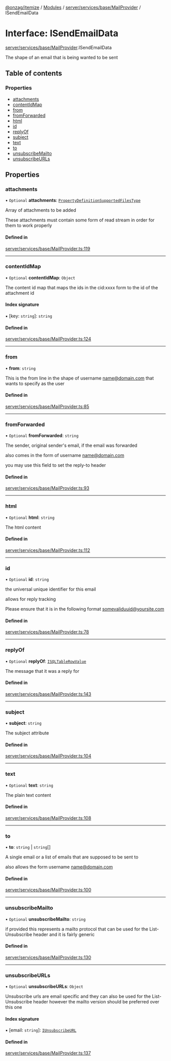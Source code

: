 [@onzag/itemize](../README.md) / [Modules](../modules.md) / [server/services/base/MailProvider](../modules/server_services_base_MailProvider.md) / ISendEmailData

# Interface: ISendEmailData

[server/services/base/MailProvider](../modules/server_services_base_MailProvider.md).ISendEmailData

The shape of an email that is being wanted to be sent

## Table of contents

### Properties

- [attachments](server_services_base_MailProvider.ISendEmailData.md#attachments)
- [contentIdMap](server_services_base_MailProvider.ISendEmailData.md#contentidmap)
- [from](server_services_base_MailProvider.ISendEmailData.md#from)
- [fromForwarded](server_services_base_MailProvider.ISendEmailData.md#fromforwarded)
- [html](server_services_base_MailProvider.ISendEmailData.md#html)
- [id](server_services_base_MailProvider.ISendEmailData.md#id)
- [replyOf](server_services_base_MailProvider.ISendEmailData.md#replyof)
- [subject](server_services_base_MailProvider.ISendEmailData.md#subject)
- [text](server_services_base_MailProvider.ISendEmailData.md#text)
- [to](server_services_base_MailProvider.ISendEmailData.md#to)
- [unsubscribeMailto](server_services_base_MailProvider.ISendEmailData.md#unsubscribemailto)
- [unsubscribeURLs](server_services_base_MailProvider.ISendEmailData.md#unsubscribeurls)

## Properties

### attachments

• `Optional` **attachments**: [`PropertyDefinitionSupportedFilesType`](../modules/base_Root_Module_ItemDefinition_PropertyDefinition_types_files.md#propertydefinitionsupportedfilestype)

Array of attachments to be added

These attachments must contain some form of read
stream in order for them to work properly

#### Defined in

[server/services/base/MailProvider.ts:119](https://github.com/onzag/itemize/blob/f2db74a5/server/services/base/MailProvider.ts#L119)

___

### contentIdMap

• `Optional` **contentIdMap**: `Object`

The content id map that maps the ids in the cid:xxxx form
to the id of the attachment id

#### Index signature

▪ [key: `string`]: `string`

#### Defined in

[server/services/base/MailProvider.ts:124](https://github.com/onzag/itemize/blob/f2db74a5/server/services/base/MailProvider.ts#L124)

___

### from

• **from**: `string`

This is the from line in the shape of
username <name@domain.com> that wants to specify
as the user

#### Defined in

[server/services/base/MailProvider.ts:85](https://github.com/onzag/itemize/blob/f2db74a5/server/services/base/MailProvider.ts#L85)

___

### fromForwarded

• `Optional` **fromForwarded**: `string`

The sender, original sender's email, if the email was forwarded

also comes in the form of username <name@domain.com>

you may use this field to set the reply-to header

#### Defined in

[server/services/base/MailProvider.ts:93](https://github.com/onzag/itemize/blob/f2db74a5/server/services/base/MailProvider.ts#L93)

___

### html

• `Optional` **html**: `string`

The html content

#### Defined in

[server/services/base/MailProvider.ts:112](https://github.com/onzag/itemize/blob/f2db74a5/server/services/base/MailProvider.ts#L112)

___

### id

• `Optional` **id**: `string`

the universal unique identifier for this email

allows for reply tracking

Please ensure that it is in the following format
somevaliduuid@yoursite.com

#### Defined in

[server/services/base/MailProvider.ts:78](https://github.com/onzag/itemize/blob/f2db74a5/server/services/base/MailProvider.ts#L78)

___

### replyOf

• `Optional` **replyOf**: [`ISQLTableRowValue`](base_Root_sql.ISQLTableRowValue.md)

The message that it was a reply for

#### Defined in

[server/services/base/MailProvider.ts:143](https://github.com/onzag/itemize/blob/f2db74a5/server/services/base/MailProvider.ts#L143)

___

### subject

• **subject**: `string`

The subject attribute

#### Defined in

[server/services/base/MailProvider.ts:104](https://github.com/onzag/itemize/blob/f2db74a5/server/services/base/MailProvider.ts#L104)

___

### text

• `Optional` **text**: `string`

The plain text content

#### Defined in

[server/services/base/MailProvider.ts:108](https://github.com/onzag/itemize/blob/f2db74a5/server/services/base/MailProvider.ts#L108)

___

### to

• **to**: `string` \| `string`[]

A single email or a list of emails that are supposed
to be sent to

also allows the form username <name@domain.com>

#### Defined in

[server/services/base/MailProvider.ts:100](https://github.com/onzag/itemize/blob/f2db74a5/server/services/base/MailProvider.ts#L100)

___

### unsubscribeMailto

• `Optional` **unsubscribeMailto**: `string`

if provided this represents a mailto protocol
that can be used for the List-Unsubscribe header
and it is fairly generic

#### Defined in

[server/services/base/MailProvider.ts:130](https://github.com/onzag/itemize/blob/f2db74a5/server/services/base/MailProvider.ts#L130)

___

### unsubscribeURLs

• `Optional` **unsubscribeURLs**: `Object`

Unsubscribe urls are email specific and they can
also be used for the List-Unsubscribe header
however the mailto version should be preferred
over this one

#### Index signature

▪ [email: `string`]: [`IUnsubscribeURL`](server_services_base_MailProvider.IUnsubscribeURL.md)

#### Defined in

[server/services/base/MailProvider.ts:137](https://github.com/onzag/itemize/blob/f2db74a5/server/services/base/MailProvider.ts#L137)
